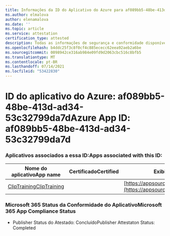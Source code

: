 ```yaml
---
title: Informações da ID do Aplicativo do Azure para af089bb5-48be-413d-ad34-53c32799da7d
ms.author: elmalova
author: elenamalova
ms.date: ''
ms.topic: article
ms.service: attestation
certification_type: attested
description: Todas as informações de segurança e conformidade disponíveis para af089bb5-48be-413d-ad34-53c32799da7d.
ms.openlocfilehash: b4ddc25f3c8f0cf4c885ececc62eea92aeb2a6be
ms.sourcegitcommit: 0098942ce316ab984e09fd9d2063cbc516c8bfb5
ms.translationtype: MT
ms.contentlocale: pt-BR
ms.lasthandoff: 07/14/2021
ms.locfileid: "53422830"
---
```

# <a name="azure-app-id-af089bb5-48be-413d-ad34-53c32799da7d"></a><span data-ttu-id="b314f-103">ID do aplicativo do Azure: af089bb5-48be-413d-ad34-53c32799da7d</span><span class="sxs-lookup"><span data-stu-id="b314f-103">Azure App ID: af089bb5-48be-413d-ad34-53c32799da7d</span></span>


### <a name="apps-associated-with-this-id"></a><span data-ttu-id="b314f-104">Aplicativos associados a essa ID:</span><span class="sxs-lookup"><span data-stu-id="b314f-104">Apps associated with this ID:</span></span>
| <span data-ttu-id="b314f-105">**Nome do aplicativo**</span><span class="sxs-lookup"><span data-stu-id="b314f-105">**App name**</span></span> | <span data-ttu-id="b314f-106">**Certificado**</span><span class="sxs-lookup"><span data-stu-id="b314f-106">**Certified**</span></span> | <span data-ttu-id="b314f-107">**Exibir no AppSource**</span><span class="sxs-lookup"><span data-stu-id="b314f-107">**View in AppSource**</span></span> |
|-|-|-|
| [<span data-ttu-id="b314f-108">ClipTraining</span><span class="sxs-lookup"><span data-stu-id="b314f-108">ClipTraining</span></span>](https://docs.microsoft.com/en-us/microsoft-365-app-certification/forward/WA200001687) |  | [https://appsource.microsoft.com/product/office/WA200001687](https://appsource.microsoft.com/product/office/WA200001687) |

### <a name="microsoft-365-app-compliance-status"></a><span data-ttu-id="b314f-109">Microsoft 365 Status da Conformidade do Aplicativo</span><span class="sxs-lookup"><span data-stu-id="b314f-109">Microsoft 365 App Compliance Status</span></span>
- <span data-ttu-id="b314f-110">Publisher Status do Atestado: Concluído</span><span class="sxs-lookup"><span data-stu-id="b314f-110">Publisher Attestaton Status: Completed</span></span>
